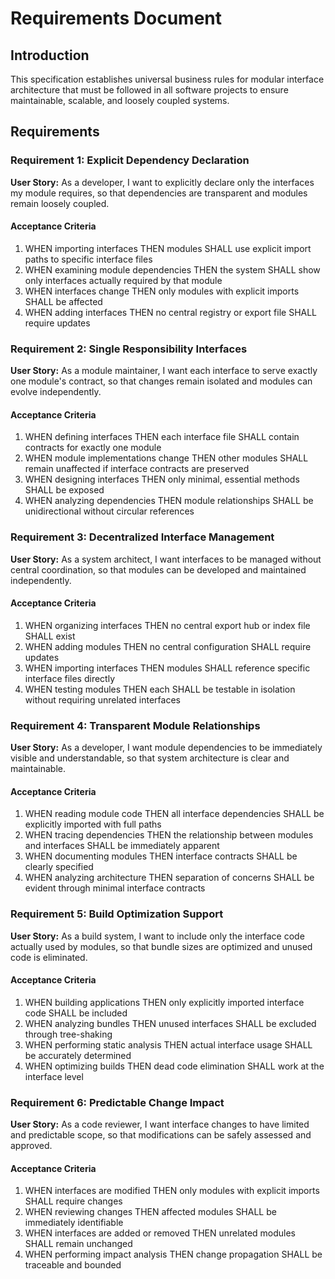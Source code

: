 # Requirements Document

## Introduction

This specification establishes universal business rules for modular interface architecture that must be followed in all software projects to ensure maintainable, scalable, and loosely coupled systems.

## Requirements

### Requirement 1: Explicit Dependency Declaration

**User Story:** As a developer, I want to explicitly declare only the interfaces my module requires, so that dependencies are transparent and modules remain loosely coupled.

#### Acceptance Criteria

1. WHEN importing interfaces THEN modules SHALL use explicit import paths to specific interface files
2. WHEN examining module dependencies THEN the system SHALL show only interfaces actually required by that module
3. WHEN interfaces change THEN only modules with explicit imports SHALL be affected
4. WHEN adding interfaces THEN no central registry or export file SHALL require updates

### Requirement 2: Single Responsibility Interfaces

**User Story:** As a module maintainer, I want each interface to serve exactly one module's contract, so that changes remain isolated and modules can evolve independently.

#### Acceptance Criteria

1. WHEN defining interfaces THEN each interface file SHALL contain contracts for exactly one module
2. WHEN module implementations change THEN other modules SHALL remain unaffected if interface contracts are preserved
3. WHEN designing interfaces THEN only minimal, essential methods SHALL be exposed
4. WHEN analyzing dependencies THEN module relationships SHALL be unidirectional without circular references

### Requirement 3: Decentralized Interface Management

**User Story:** As a system architect, I want interfaces to be managed without central coordination, so that modules can be developed and maintained independently.

#### Acceptance Criteria

1. WHEN organizing interfaces THEN no central export hub or index file SHALL exist
2. WHEN adding modules THEN no central configuration SHALL require updates
3. WHEN importing interfaces THEN modules SHALL reference specific interface files directly
4. WHEN testing modules THEN each SHALL be testable in isolation without requiring unrelated interfaces

### Requirement 4: Transparent Module Relationships

**User Story:** As a developer, I want module dependencies to be immediately visible and understandable, so that system architecture is clear and maintainable.

#### Acceptance Criteria

1. WHEN reading module code THEN all interface dependencies SHALL be explicitly imported with full paths
2. WHEN tracing dependencies THEN the relationship between modules and interfaces SHALL be immediately apparent
3. WHEN documenting modules THEN interface contracts SHALL be clearly specified
4. WHEN analyzing architecture THEN separation of concerns SHALL be evident through minimal interface contracts

### Requirement 5: Build Optimization Support

**User Story:** As a build system, I want to include only the interface code actually used by modules, so that bundle sizes are optimized and unused code is eliminated.

#### Acceptance Criteria

1. WHEN building applications THEN only explicitly imported interface code SHALL be included
2. WHEN analyzing bundles THEN unused interfaces SHALL be excluded through tree-shaking
3. WHEN performing static analysis THEN actual interface usage SHALL be accurately determined
4. WHEN optimizing builds THEN dead code elimination SHALL work at the interface level

### Requirement 6: Predictable Change Impact

**User Story:** As a code reviewer, I want interface changes to have limited and predictable scope, so that modifications can be safely assessed and approved.

#### Acceptance Criteria

1. WHEN interfaces are modified THEN only modules with explicit imports SHALL require changes
2. WHEN reviewing changes THEN affected modules SHALL be immediately identifiable
3. WHEN interfaces are added or removed THEN unrelated modules SHALL remain unchanged
4. WHEN performing impact analysis THEN change propagation SHALL be traceable and bounded

